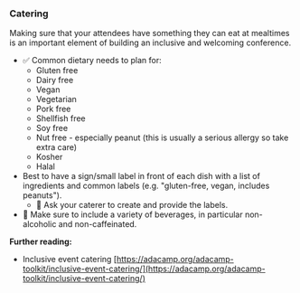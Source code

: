 
### Catering

Making sure that your attendees have something they can eat at mealtimes is an important element of building an inclusive and welcoming conference.

- ✅ Common dietary needs to plan for:
  - Gluten free
  - Dairy free
  - Vegan
  - Vegetarian
  - Pork free
  - Shellfish free
  - Soy free
  - Nut free - especially peanut (this is usually a serious allergy so take extra care)
  - Kosher
  - Halal
- Best to have a sign/small label in front of each dish with a list of ingredients and common labels (e.g. &quot;gluten-free, vegan, includes peanuts&quot;).
  - 🍎 Ask your caterer to create and provide the labels.
- 🍎 Make sure to include a variety of beverages, in particular non-alcoholic and non-caffeinated.

**Further reading:**

- Inclusive event catering [https://adacamp.org/adacamp-toolkit/inclusive-event-catering/](https://adacamp.org/adacamp-toolkit/inclusive-event-catering/)
